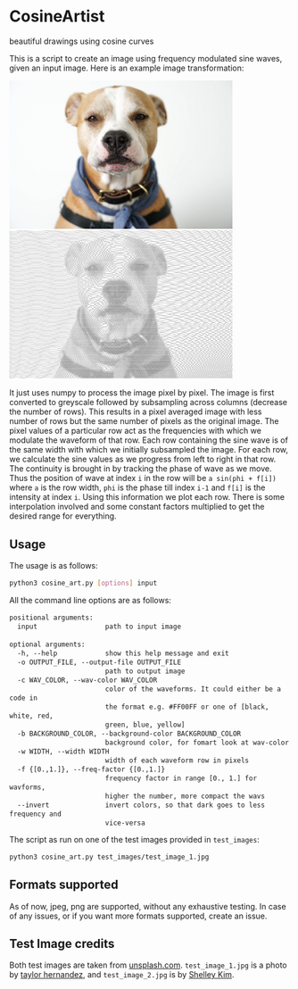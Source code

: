 # CosineArtist
beautiful drawings using cosine curves

This is a script to create an image using frequency modulated sine waves, given an input image. Here is an example image transformation:


<img src="test_images/test_image_2.jpg" width="400"> <img src="test_images/generated_2.png" width="400">

It just uses numpy to process the image pixel by pixel. The image is first converted to greyscale followed by subsampling across columns (decrease the number of rows). This results in a pixel averaged image with less number of rows but the same number of pixels as the original image. The pixel values of a particular row act as the frequencies with which we modulate the waveform of that  row. Each row containing the sine wave is of the same width with which we initially subsampled the image. For each row, we calculate the sine values as we progress from left to right in that row. The continuity is brought in by tracking the phase of wave as we move. Thus the position of wave at index `i` in the row will be `a sin(phi + f[i])` where `a` is the row width, `phi` is the phase till index `i-1` and `f[i]` is the intensity at index `i`. Using this information we plot each row. There is some interpolation involved and some constant factors multiplied to get the desired range for everything.

## Usage
The usage is as follows:
```bash
python3 cosine_art.py [options] input
```
All the command line options are as follows:
```
positional arguments:
  input                 path to input image

optional arguments:
  -h, --help            show this help message and exit
  -o OUTPUT_FILE, --output-file OUTPUT_FILE
                        path to output image
  -c WAV_COLOR, --wav-color WAV_COLOR
                        color of the waveforms. It could either be a code in
                        the format e.g. #FF00FF or one of [black, white, red,
                        green, blue, yellow]
  -b BACKGROUND_COLOR, --background-color BACKGROUND_COLOR
                        background color, for fomart look at wav-color
  -w WIDTH, --width WIDTH
                        width of each waveform row in pixels
  -f {[0.,1.]}, --freq-factor {[0.,1.]}
                        frequency factor in range [0., 1.] for wavforms,
                        higher the number, more compact the wavs
  --invert              invert colors, so that dark goes to less frequency and
                        vice-versa
```

The script as run on one of the test images provided in `test_images`:
```bash
python3 cosine_art.py test_images/test_image_1.jpg
```

## Formats supported
As of now, jpeg, png are supported, without any exhaustive testing. In case of any issues, or if you want more formats supported, create an issue.

## Test Image credits
Both test images are taken from [unsplash.com](unsplash.com). `test_image_1.jpg` is a photo by [taylor hernandez](https://unsplash.com/@taylormae), and `test_image_2.jpg` is by [Shelley Kim](https://unsplash.com/@shelleykim).

